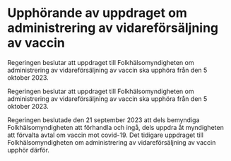 # Upphörande av uppdraget om administrering av vidareförsäljning av vaccin

Regeringen beslutar att uppdraget till Folkhälsomyndigheten om administrering av vidareförsäljning av vaccin ska upphöra från den 5 oktober 2023.

Regeringen beslutar att uppdraget till Folkhälsomyndigheten om administrering av vidareförsäljning av vaccin ska upphöra från den 5 oktober 2023.

Regeringen beslutade den 21 september 2023 att dels bemyndiga Folkhälsomyndigheten att förhandla och ingå, dels uppdra åt myndigheten att förvalta avtal om vaccin mot covid-19. Det tidigare uppdraget till Folkhälsomyndigheten om administrering av vidareförsäljning av vaccin upphör därför.
